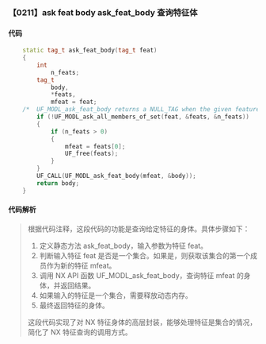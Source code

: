 ### 【0211】ask feat body ask_feat_body 查询特征体

#### 代码

```cpp
    static tag_t ask_feat_body(tag_t feat)  
    {  
        int  
            n_feats;  
        tag_t  
            body,  
            *feats,  
            mfeat = feat;  
    /*  UF_MODL_ask_feat_body returns a NULL_TAG when the given feature is a set 译:当给定的特性是一个集合时，UF_MODL_ask_feat_body 返回 NULL_TAG。 */  
        if (!UF_MODL_ask_all_members_of_set(feat, &feats, &n_feats))  
        {  
            if (n_feats > 0)  
            {  
                mfeat = feats[0];  
                UF_free(feats);  
            }  
        }  
        UF_CALL(UF_MODL_ask_feat_body(mfeat, &body));  
        return body;  
    }

```

#### 代码解析

> 根据代码注释，这段代码的功能是查询给定特征的身体。具体步骤如下：
>
> 1. 定义静态方法 ask_feat_body，输入参数为特征 feat。
> 2. 判断输入特征 feat 是否是一个集合。如果是，则获取该集合的第一个成员作为新的特征 mfeat。
> 3. 调用 NX API 函数 UF_MODL_ask_feat_body，查询特征 mfeat 的身体，并返回结果。
> 4. 如果输入的特征是一个集合，需要释放动态内存。
> 5. 最终返回特征的身体。
>
> 这段代码实现了对 NX 特征身体的高层封装，能够处理特征是集合的情况，简化了 NX 特征查询的调用方式。
>
